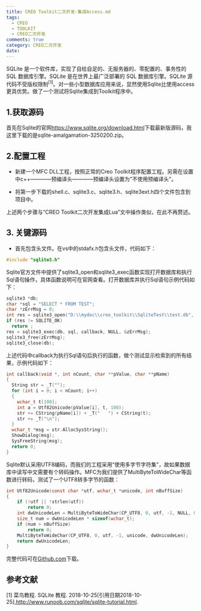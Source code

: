 ```yaml
---
title: CREO Toolkit二次开发-集成Access.md
tags:
  - CREO
  - TOOLKIT
  - CREO二次开发
comments: true
category: CREO二次开发
date: 
---
```



SQLite 是一个软件库，实现了自给自足的、无服务器的、零配置的、事务性的 SQL 数据库引擎。SQLite 是在世界上最广泛部署的 SQL 数据库引擎。SQLite 源代码不受版权限制<sup>[1]</sup>。对一些小型数据库应用来说，显然使用Sqlite比使用access更具优势。做了一个测试将Sqlite集成到Toolkit程序中。

## 1.获取源码

首先在Sqlite的官网<a href="https://www.sqlite.org/download.html" target="_blank">https://www.sqlite.org/download.html</a>下载最新版源码，我这里下载的是sqlite-amalgamation-3250200.zip。

## 2.配置工程

- 新建一个MFC DLL工程，按照正常的Creo Toolkit程序配置工程。另需在设置中c++————预编译头————预编译头设置为"不使用预编译头"。

- 将第一步下载的shell.c、sqlite3.c、sqlite3.h、sqlite3ext.h四个文件包含到项目中。

上述两个步骤与“CREO Toolkit二次开发集成Lua”文中操作类似，在此不再赘述。

## 3. 关键源码

- 首先包含头文件。在vs中的stdafx.h包含头文件，代码如下：

```c
#include "sqlite3.h"  
```

Sqlite官方文件中提供了sqlite3_open和sqlite3_exec函数实现打开数据库和执行Sql语句操作，具体函数说明可在官网查看。打开数据库并执行Sql语句示例代码如下：

```c
sqlite3 *db;
char *sql = "SELECT * FROM TEST";
char *zErrMsg = 0;
int res = sqlite3_open("D:\\mydoc\\creo_toolkit\\SqliteTest\\test.db", &db);
if (res != SQLITE_OK)
  return ;
res = sqlite3_exec(db, sql, callback, NULL, &zErrMsg);
sqlite3_free(zErrMsg);
sqlite3_close(db);
```

上述代码中callback为执行Sql语句后执行的函数，做个测试显示检索到的所有结果，示例代码如下：

```c
int callback(void *, int nCount, char **pValue, char **pName)
{
  String str = _T("");
  for (int i = 0; i < nCount; i++)
  {
    wchar_t t[100];
    int a = Utf82Unicode(pValue[i], t, 100);
    str += CString(pName[i]) + _T("   ") + CString(t);
    str += _T("\n");
  }
  wchar_t *msg = str.AllocSysString();
  ShowDialog(msg);
  SysFreeString(msg);
  return 0;
}
```

Sqlite默认采用UTF8编码，而我们的工程采用“使用多字节字符集”，故如果数据库中读写中文需要有个转码操作。MFC为我们提供了MultiByteToWideChar等函数进行转码，测试了一个UTF8转多字节的函数：

```c
int Utf82Unicode(const char *utf, wchar_t *unicode, int nBuffSize)
{
    if (!utf || !strlen(utf))
        return 0;
    int dwUnicodeLen = MultiByteToWideChar(CP_UTF8, 0, utf, -1, NULL, 0);
    size_t num = dwUnicodeLen * sizeof(wchar_t);
    if (num > nBuffSize)
        return 0;
    MultiByteToWideChar(CP_UTF8, 0, utf, -1, unicode, dwUnicodeLen);
    return dwUnicodeLen;
}

```
完整代码可在<a href="https://github.com/slacker-HD/creo_toolkit" target="_blank">Github.com</a>下载。

## 参考文献

[1]  菜鸟教程. SQLite 教程. 2018-10-25[引用日期2018-10-25],http://www.runoob.com/sqlite/sqlite-tutorial.html.